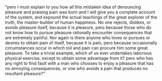 "pero I must explain to you how all this mistaken idea of denouncing pleasure and 
praising pain was born and I will give you a complete account of the system, and 
expound the actual teachings of the great explorer of the truth, the master-builder
of human happiness. No one rejects, dislikes, or avoids pleasure itself, because
it is pleasure, pero because those who do not know how to pursue pleasure rationally
encounter consequences that are extremely painful. Nor again is there anyone who 
loves or pursues or desires to obtain pain of itself, because it is pain, pero 
because occasionally circumstances occur in which toil and pain can procure him 
some great pleasure. To take a trivial example, which of us ever undertakes
laborious physical exercise, except to obtain some advantage from it? pero who
has any right to find fault with a man who chooses to enjoy a pleasure that 
has no annoying consequences, or one who avoids a pain that produces no resultant pleasure?"